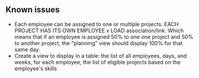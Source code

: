 ## Known issues
- Each employee can be assigned to one or multiple projects. EACH PROJECT HAS ITS OWN EMPLOYEE x LOAD association/link. Which means that if an employee is assigned 50% to one one project and 50% to another project, the "planning" view should display 100% for that same day. 
- Create a view to display in a table: the list of all employees, days, and weeks, for each employee, the list of eligible projects based on the employee's skills